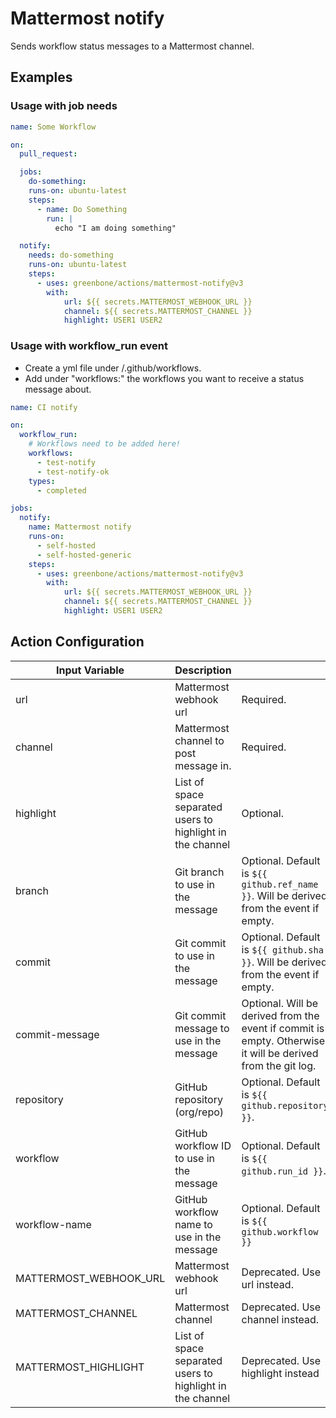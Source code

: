 # Mattermost notify

Sends workflow status messages to a Mattermost channel.

## Examples

### Usage with job needs

```yml
name: Some Workflow

on:
  pull_request:

  jobs:
    do-something:
    runs-on: ubuntu-latest
    steps:
      - name: Do Something
        run: |
          echo "I am doing something"

  notify:
    needs: do-something
    runs-on: ubuntu-latest
    steps:
      - uses: greenbone/actions/mattermost-notify@v3
        with:
            url: ${{ secrets.MATTERMOST_WEBHOOK_URL }}
            channel: ${{ secrets.MATTERMOST_CHANNEL }}
            highlight: USER1 USER2

```

### Usage with workflow_run event

- Create a yml file under /.github/workflows.
- Add under "workflows:" the workflows you want to receive a status message about.

```yaml
name: CI notify

on:
  workflow_run:
    # Workflows need to be added here!
    workflows:
      - test-notify
      - test-notify-ok
    types:
      - completed

jobs:
  notify:
    name: Mattermost notify
    runs-on:
      - self-hosted
      - self-hosted-generic
    steps:
      - uses: greenbone/actions/mattermost-notify@v3
        with:
            url: ${{ secrets.MATTERMOST_WEBHOOK_URL }}
            channel: ${{ secrets.MATTERMOST_CHANNEL }}
            highlight: USER1 USER2
```


## Action Configuration

|Input Variable|Description| |
|--------------|-----------|-|
| url | Mattermost webhook url | Required. |
| channel | Mattermost channel to post message in. | Required. |
| highlight | List of space separated users to highlight in the channel | Optional. |
| branch | Git branch to use in the message | Optional. Default is `${{ github.ref_name }}`. Will be derived from the event if empty. |
| commit | Git commit to use in the message | Optional. Default is `${{ github.sha }}`. Will be derived from the event if empty. |
| commit-message | Git commit message to use in the message | Optional. Will be derived from the event if commit is empty. Otherwise it will be derived from the git log. |
| repository | GitHub repository (org/repo) | Optional. Default is `${{ github.repository }}`. |
| workflow | GitHub workflow ID to use in the message | Optional. Default is `${{ github.run_id }}`. |
| workflow-name | GitHub workflow name to use in the message | Optional. Default is `${{ github.workflow }}` |
| MATTERMOST_WEBHOOK_URL | Mattermost webhook url | Deprecated. Use url instead. |
| MATTERMOST_CHANNEL | Mattermost channel | Deprecated. Use channel instead. |
| MATTERMOST_HIGHLIGHT | List of space separated users to highlight in the channel | Deprecated. Use highlight instead |
